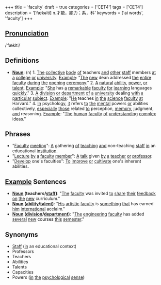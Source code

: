 +++
title = 'faculty'
draft = true
categories = ['CET4']
tags = ['CET4']
description = '[ˈfækəlti] n.才能，能力；系，科'
keywords = ['ai words', 'faculty']
+++

## [Pronunciation](/post/pronunciation/)
/ˈfæklti/

## Definitions
- **[Noun](/post/noun/)**: (n) 1. [The](/post/the/) [collective](/post/collective/) [body](/post/body/) [of](/post/of/) teachers [and](/post/and/) [other](/post/other/) [staff](/post/staff/) members [at](/post/at/) [a](/post/a/) [college](/post/college/) [or](/post/or/) [university](/post/university/). [Example](/post/example/): "[The](/post/the/) [new](/post/new/) dean addressed [the](/post/the/) [entire](/post/entire/) [faculty](/post/faculty/) [during](/post/during/) [the](/post/the/) [opening](/post/opening/) [ceremony](/post/ceremony/)."
   2. [A](/post/a/) [natural](/post/natural/) [ability](/post/ability/), [power](/post/power/), [or](/post/or/) [talent](/post/talent/). [Example](/post/example/): "[She](/post/she/) has [a](/post/a/) [remarkable](/post/remarkable/) [faculty](/post/faculty/) [for](/post/for/) [learning](/post/learning/) languages [quickly](/post/quickly/)."
   3. [A](/post/a/) [division](/post/division/) [or](/post/or/) [department](/post/department/) [of](/post/of/) [a](/post/a/) [university](/post/university/) dealing [with](/post/with/) [a](/post/a/) [particular](/post/particular/) [subject](/post/subject/). [Example](/post/example/): "[He](/post/he/) teaches [in](/post/in/) [the](/post/the/) [science](/post/science/) [faculty](/post/faculty/) [at](/post/at/) Harvard."
   4. [In](/post/in/) psychology, [it](/post/it/) refers [to](/post/to/) [the](/post/the/) [mental](/post/mental/) powers [or](/post/or/) abilities collectively, [especially](/post/especially/) [those](/post/those/) related [to](/post/to/) perception, [memory](/post/memory/), judgment, [and](/post/and/) reasoning. [Example](/post/example/): "[The](/post/the/) [human](/post/human/) [faculty](/post/faculty/) [of](/post/of/) [understanding](/post/understanding/) [complex](/post/complex/) ideas."

## Phrases
- "[Faculty](/post/faculty/) [meeting](/post/meeting/)": [A](/post/a/) gathering [of](/post/of/) [teaching](/post/teaching/) [and](/post/and/) non-teaching [staff](/post/staff/) [in](/post/in/) an educational [institution](/post/institution/).
- "[Lecture](/post/lecture/) [by](/post/by/) [a](/post/a/) [faculty](/post/faculty/) [member](/post/member/)": [A](/post/a/) [talk](/post/talk/) given [by](/post/by/) [a](/post/a/) [teacher](/post/teacher/) [or](/post/or/) [professor](/post/professor/).
- "[Develop](/post/develop/) one's faculties": [To](/post/to/) [improve](/post/improve/) [or](/post/or/) [cultivate](/post/cultivate/) one's inherent abilities.

## [Example](/post/example/) Sentences
- **[Noun](/post/noun/) (teachers/[staff](/post/staff/))**: "[The](/post/the/) [faculty](/post/faculty/) was invited [to](/post/to/) [share](/post/share/) [their](/post/their/) [feedback](/post/feedback/) [on](/post/on/) [the](/post/the/) [new](/post/new/) curriculum."
- **[Noun](/post/noun/) ([ability](/post/ability/)/[talent](/post/talent/))**: "[His](/post/his/) [artistic](/post/artistic/) [faculty](/post/faculty/) is [something](/post/something/) [that](/post/that/) has earned [him](/post/him/) [international](/post/international/) acclaim."
- **[Noun](/post/noun/) ([division](/post/division/)/[department](/post/department/))**: "[The](/post/the/) [engineering](/post/engineering/) [faculty](/post/faculty/) has added [several](/post/several/) [new](/post/new/) courses [this](/post/this/) [semester](/post/semester/)."

## Synonyms
- [Staff](/post/staff/) ([in](/post/in/) an educational context)
- Professors
- Teachers
- Abilities
- Talents
- Capacities
- Powers ([in](/post/in/) [the](/post/the/) [psychological](/post/psychological/) [sense](/post/sense/))
